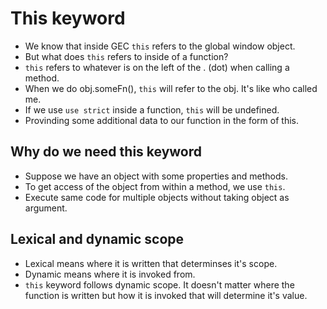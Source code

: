 # This keyword

- We know that inside GEC `this` refers to the global window object.
- But what does `this` refers to inside of a function?
- `this` refers to whatever is on the left of the . (dot) when calling a method.
- When we do obj.someFn(), `this` will refer to the obj. It's like who called me.
- If we use `use strict` inside a function, `this` will be undefined.
- Provinding some additional data to our function in the form of this.


## Why do we need this keyword

 - Suppose we have an object with some properties and methods.
 - To get access of the object from within a method, we use `this`.
 - Execute same code for multiple objects without taking object as argument.

## Lexical and dynamic scope

- Lexical means where it is written that determinses it's scope.
- Dynamic means where it is invoked from.
- `this` keyword follows dynamic scope. It doesn't matter where the function is written but how it is invoked that will determine it's value.

